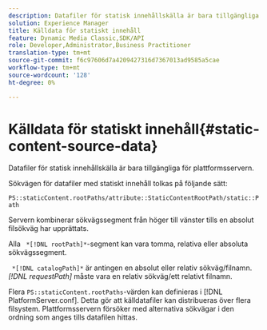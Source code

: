 ```yaml
---
description: Datafiler för statisk innehållskälla är bara tillgängliga för plattformsservern.
solution: Experience Manager
title: Källdata för statiskt innehåll
feature: Dynamic Media Classic,SDK/API
role: Developer,Administrator,Business Practitioner
translation-type: tm+mt
source-git-commit: f6c97606d7a4209427316d7367013ad9585a5cae
workflow-type: tm+mt
source-wordcount: '128'
ht-degree: 0%

---
```



# Källdata för statiskt innehåll{#static-content-source-data}

Datafiler för statisk innehållskälla är bara tillgängliga för plattformsservern.

Sökvägen för datafiler med statiskt innehåll tolkas på följande sätt:

`PS::staticContent.rootPaths/attribute::StaticContentRootPath/static::Path`

Servern kombinerar sökvägssegment från höger till vänster tills en absolut filsökväg har upprättats.

Alla ` *[!DNL rootPath]*`-segment kan vara tomma, relativa eller absoluta sökvägssegment.

` *[!DNL catalogPath]*` är antingen en absolut eller relativ sökväg/filnamn. *[!DNL requestPath]* måste vara en relativ sökväg/ett relativt filnamn.

Flera `PS::staticContent.rootPaths`-värden kan definieras i [!DNL PlatformServer.conf]. Detta gör att källdatafiler kan distribueras över flera filsystem. Plattformsservern försöker med alternativa sökvägar i den ordning som anges tills datafilen hittas.
